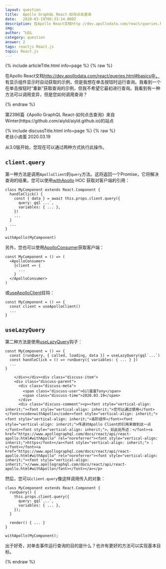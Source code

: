```yaml
---
layout: question
title:  Apollo GraphQL React-如何点击查询
date:   2020-03-19T06:33:14.000Z
description: 在Apollo React文档http //dev.apollodata.com/react/queries.html#basics中，有显示组件显示时自...
img: 
author: 飞云L
category: question
answer: 2
tags: reactjs React.js
topic: React.js
---
```

<div class="article-root">
  <div class="article">
    {% include articleTitle.html info=page %}
    {% raw %}
    <div class="article-content"><p><font style="vertical-align: inherit;"><font style="vertical-align: inherit;">在Apollo React文档</font></font><a href="http://dev.apollodata.com/react/queries.html#basics"><font style="vertical-align: inherit;"><font style="vertical-align: inherit;">http://dev.apollodata.com/react/queries.html#basics中，</font></font></a><font style="vertical-align: inherit;"><font style="vertical-align: inherit;">有显示组件显示时自动获取的示例，但是我想在单击按钮时运行查询。</font><font style="vertical-align: inherit;">我看到一个在单击按钮时“重新”获取查询的示例，但我不希望它最初进行查询。</font><font style="vertical-align: inherit;">我看到有一种方法可以调用变异，但是您如何调用查询？</font></font></p></div>
    {% endraw %}
  </div>
  <p class="winter_mark">第2396篇《Apollo GraphQL React-如何点击查询》来自Winter(https://github.com/aiyld/aiyld.github.io)的站点</p>
  <div class="discuss-wrapper">
    {% include discussTitle.html info=page %}
    {% raw %}
    <div class="discuss-item">
        <div class="discuss-parent">
          <div class="discuss-meta">
            <span class="discuss-user">老丝小卤蛋</span>
            <span class="discuss-time">2020.03.19</span>
          </div>
          <div class="discuss-comment"><p><font style="vertical-align: inherit;"><font style="vertical-align: inherit;">从3.0版开始，您现在可以通过两种方式执行此操作。</font></font></p>

<h2><code>client.query</code></h2>

<p><font style="vertical-align: inherit;"><font style="vertical-align: inherit;">第一种方法是调用</font></font><code>ApolloClient</code><font style="vertical-align: inherit;"><font style="vertical-align: inherit;">的</font></font><code>query</code><font style="vertical-align: inherit;"><font style="vertical-align: inherit;">方法。</font><font style="vertical-align: inherit;">这将返回一个Promise，它将解决查询的结果。</font><font style="vertical-align: inherit;">您可以使用</font></font><a href="https://www.apollographql.com/docs/react/api/react-hoc/#withapollocomponent" rel="noreferrer"><font style="vertical-align: inherit;"><font style="vertical-align: inherit;">withApollo</font></font></a><font style="vertical-align: inherit;"><font style="vertical-align: inherit;"> HOC </font><font style="vertical-align: inherit;">获取对客户端的引用</font><font style="vertical-align: inherit;">：</font></font></p>

<pre><code>class MyComponent extends React.Component {<font></font>
  handleClick() {<font></font>
    const { data } = await this.props.client.query({<font></font>
      query: gql`...`,<font></font>
      variables: { ... },<font></font>
    })<font></font>
    ...<font></font>
  }<font></font>
  ...<font></font>
}<font></font>
<font></font>
withApollo(MyComponent)<font></font>
</code></pre>

<p><font style="vertical-align: inherit;"><font style="vertical-align: inherit;">另外，您也可以使用</font></font><a href="https://www.apollographql.com/docs/react/api/react-common/#apolloconsumer" rel="noreferrer"><font style="vertical-align: inherit;"><font style="vertical-align: inherit;">ApolloConsumer</font></font></a><font style="vertical-align: inherit;"><font style="vertical-align: inherit;">获取客户端：</font></font></p>

<pre><code>const MyComponent = () =&gt; (<font></font>
  &lt;ApolloConsumer&gt;<font></font>
    {client =&gt; {<font></font>
      ...<font></font>
    }<font></font>
  &lt;/ApolloConsumer&gt;<font></font>
)<font></font>
</code></pre>

<p><font style="vertical-align: inherit;"><font style="vertical-align: inherit;">或</font></font><a href="https://www.apollographql.com/docs/react/api/react-hooks/#useapolloclient" rel="noreferrer"><font style="vertical-align: inherit;"><font style="vertical-align: inherit;">useApolloClient</font></font></a><font style="vertical-align: inherit;"><font style="vertical-align: inherit;">挂钩：</font></font></p>

<pre><code>const MyComponent = () =&gt; {<font></font>
  const client = useApolloClient()<font></font>
  ...<font></font>
}<font></font>
</code></pre>

<h2><code>useLazyQuery</code></h2>

<p><font style="vertical-align: inherit;"><font style="vertical-align: inherit;">第二种方法是使用</font></font><a href="https://www.apollographql.com/docs/react/api/react-hooks/#uselazyquery" rel="noreferrer"><font style="vertical-align: inherit;"><font style="vertical-align: inherit;">useLazyQuery</font></font></a><font style="vertical-align: inherit;"><font style="vertical-align: inherit;">钩子：</font></font></p>

<pre><code>const MyComponent = () =&gt; {<font></font>
  const [runQuery, { called, loading, data }] = useLazyQuery(gql`...`)<font></font>
  const handleClick = () =&gt; runQuery({ variables: { ... } })<font></font>
  ...<font></font>
}<font></font>
</code></pre></div>
        </div></div><div class="discuss-item">
        <div class="discuss-parent">
          <div class="discuss-meta">
            <span class="discuss-user">Gil蛋蛋Tony</span>
            <span class="discuss-time">2020.03.19</span>
          </div>
          <div class="discuss-comment"><p><font style="vertical-align: inherit;"><font style="vertical-align: inherit;">您可以通过使用</font></font><code>withApollo</code><font style="vertical-align: inherit;"><font style="vertical-align: inherit;">高阶组件</font><font style="vertical-align: inherit;">传递对Apollo Client的引用来做到这一点</font><font style="vertical-align: inherit;">，如此处所述：</font><a href="https://www.apollographql.com/docs/react/api/react-apollo.html#withApollo" rel="noreferrer"><font style="vertical-align: inherit;">https</font></a><font style="vertical-align: inherit;"> : </font></font><a href="https://www.apollographql.com/docs/react/api/react-apollo.html#withApollo" rel="noreferrer"><font style="vertical-align: inherit;"><font style="vertical-align: inherit;">//www.apollographql.com/docs/react/api/react-apollo.html#withApollo</font></font></a></p>

<p><font style="vertical-align: inherit;"><font style="vertical-align: inherit;">然后，您可以</font></font><code>client.query</code><font style="vertical-align: inherit;"><font style="vertical-align: inherit;">像这样</font><font style="vertical-align: inherit;">调用</font><font style="vertical-align: inherit;">传入的对象：</font></font></p>

<pre><code>class MyComponent extends React.Component {<font></font>
  runQuery() {<font></font>
    this.props.client.query({<font></font>
      query: gql`...`,<font></font>
      variables: { ... },<font></font>
    });<font></font>
  }<font></font>
<font></font>
  render() { ... }<font></font>
}<font></font>
<font></font>
withApollo(MyComponent);<font></font>
</code></pre>

<p><font style="vertical-align: inherit;"><font style="vertical-align: inherit;">出于好奇，对单击事件运行查询的目的是什么？</font><font style="vertical-align: inherit;">也许有更好的方法可以实现基本目标。</font></font></p></div>
        </div></div>
    {% endraw %}
  </div>
<div>
